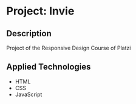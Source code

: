# Project: Invie

## Description
Project of the Responsive Design Course of Platzi

## Applied Technologies
- HTML
- CSS
- JavaScript
